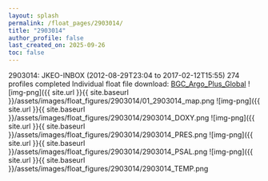 ```yaml
---
layout: splash
permalink: /float_pages/2903014/
title: "2903014"
author_profile: false
last_created_on: 2025-09-26
toc: false
---
```

 
2903014: JKEO-INBOX (2012-08-29T23:04 to 2017-02-12T15:55)
274 profiles completed
Individual float file download: [BGC_Argo_Plus_Global](https://ftp.soest.hawaii.edu/bgc_argo_plus/Individual_Floats/outliers_removed/2903014_Sprof_processed.nc)
![img-png]({{ site.url }}{{ site.baseurl }}/assets/images/float_figures/2903014/01_2903014_map.png
![img-png]({{ site.url }}{{ site.baseurl }}/assets/images/float_figures/2903014/2903014_DOXY.png
![img-png]({{ site.url }}{{ site.baseurl }}/assets/images/float_figures/2903014/2903014_PRES.png
![img-png]({{ site.url }}{{ site.baseurl }}/assets/images/float_figures/2903014/2903014_PSAL.png
![img-png]({{ site.url }}{{ site.baseurl }}/assets/images/float_figures/2903014/2903014_TEMP.png
